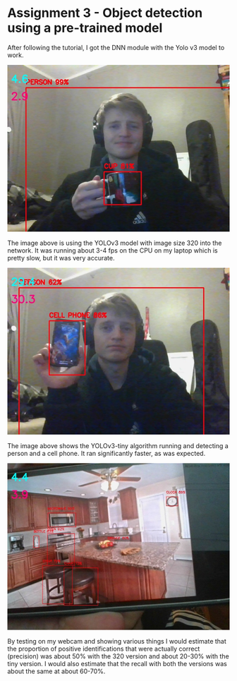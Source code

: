 # Assignment 3 - Object detection using a pre-trained model

After following the tutorial, I got the DNN module with the Yolo v3 model to work. 

![image 1](./images/model_working1.jpg)

The image above is using the YOLOv3 model with image size 320 into the network. It was running about 3-4 fps on the CPU on my laptop which is pretty slow, but it was very accurate.

![image 2](./images/tiny_working.jpg)

The image above shows the YOLOv3-tiny algorithm running and detecting a person and a cell phone. It ran significantly faster, as was expected.

![image 3](./images/kitchen.jpg)

By testing on my webcam and showing various things I would estimate that the proportion of positive identifications that were actually correct (precision) was about 50% with the 320 version and about 20-30% with the tiny version. I would also estimate that the recall with both the versions was about the same at about 60-70%.